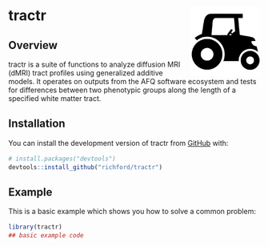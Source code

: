 
<!-- README.md is generated from README.Rmd. Please edit that file -->

# tractr <img src="man/figures/tractr-logo.svg" align="right" height="139"/>

<!-- badges: start -->
<!-- badges: end -->

## Overview

tractr is a suite of functions to analyze diffusion MRI (dMRI) tract
profiles using generalized additive models. It operates on outputs from
the AFQ software ecosystem and tests for differences between two
phenotypic groups along the length of a specified white matter tract.

## Installation

You can install the development version of tractr from
[GitHub](https://github.com/) with:

``` r
# install.packages("devtools")
devtools::install_github("richford/tractr")
```

## Example

This is a basic example which shows you how to solve a common problem:

``` r
library(tractr)
## basic example code
```
